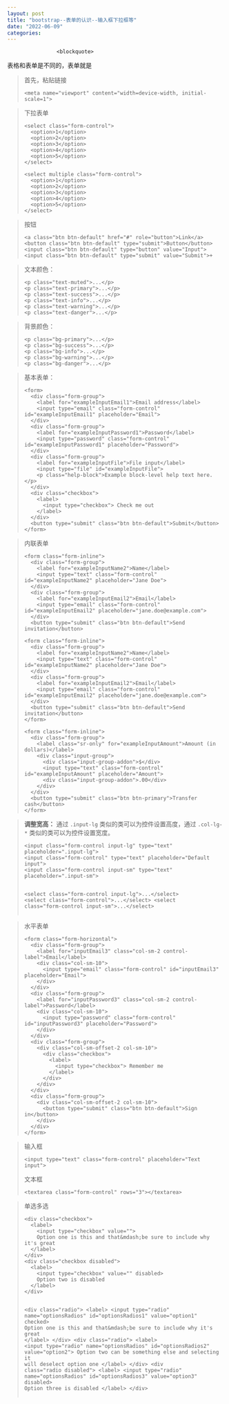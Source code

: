 ```yaml
---
layout: post
title: "bootstrap--表单的认识--输入框下拉框等"
date: "2022-06-09"
categories: 
---
```


                    <blockquote>
 表格和表单是不同的，表单就是
</blockquote> 
<blockquote>
 首先，粘贴链接 
 <pre><code class="language-html">&lt;meta name="viewport" content="width=device-width, initial-scale=1"&gt;</code></pre> 
</blockquote> 
<blockquote>
 下拉表单 
 <pre><code class="language-html">&lt;select class="form-control"&gt;
  &lt;option&gt;1&lt;/option&gt;
  &lt;option&gt;2&lt;/option&gt;
  &lt;option&gt;3&lt;/option&gt;
  &lt;option&gt;4&lt;/option&gt;
  &lt;option&gt;5&lt;/option&gt;
&lt;/select&gt;</code></pre> 
 <pre><code class="language-html">&lt;select multiple class="form-control"&gt;
  &lt;option&gt;1&lt;/option&gt;
  &lt;option&gt;2&lt;/option&gt;
  &lt;option&gt;3&lt;/option&gt;
  &lt;option&gt;4&lt;/option&gt;
  &lt;option&gt;5&lt;/option&gt;
&lt;/select&gt;</code></pre> 
</blockquote> 
<blockquote> 
 <p>按钮</p> 
 <pre><code class="language-html">&lt;a class="btn btn-default" href="#" role="button"&gt;Link&lt;/a&gt;
&lt;button class="btn btn-default" type="submit"&gt;Button&lt;/button&gt;
&lt;input class="btn btn-default" type="button" value="Input"&gt;
&lt;input class="btn btn-default" type="submit" value="Submit"&gt;+</code></pre> 
</blockquote> 
<blockquote> 
 <p>文本颜色：</p> 
 <pre><code class="language-html">&lt;p class="text-muted"&gt;...&lt;/p&gt;
&lt;p class="text-primary"&gt;...&lt;/p&gt;
&lt;p class="text-success"&gt;...&lt;/p&gt;
&lt;p class="text-info"&gt;...&lt;/p&gt;
&lt;p class="text-warning"&gt;...&lt;/p&gt;
&lt;p class="text-danger"&gt;...&lt;/p&gt;</code></pre> 
</blockquote> 
<blockquote> 
 <p>背景颜色：</p> 
 <pre><code class="language-html">&lt;p class="bg-primary"&gt;...&lt;/p&gt;
&lt;p class="bg-success"&gt;...&lt;/p&gt;
&lt;p class="bg-info"&gt;...&lt;/p&gt;
&lt;p class="bg-warning"&gt;...&lt;/p&gt;
&lt;p class="bg-danger"&gt;...&lt;/p&gt;</code></pre> 
</blockquote> 
<blockquote>
 基本表单： 
 <pre><code class="language-html">&lt;form&gt;
  &lt;div class="form-group"&gt;
    &lt;label for="exampleInputEmail1"&gt;Email address&lt;/label&gt;
    &lt;input type="email" class="form-control" id="exampleInputEmail1" placeholder="Email"&gt;
  &lt;/div&gt;
  &lt;div class="form-group"&gt;
    &lt;label for="exampleInputPassword1"&gt;Password&lt;/label&gt;
    &lt;input type="password" class="form-control" id="exampleInputPassword1" placeholder="Password"&gt;
  &lt;/div&gt;
  &lt;div class="form-group"&gt;
    &lt;label for="exampleInputFile"&gt;File input&lt;/label&gt;
    &lt;input type="file" id="exampleInputFile"&gt;
    &lt;p class="help-block"&gt;Example block-level help text here.&lt;/p&gt;
  &lt;/div&gt;
  &lt;div class="checkbox"&gt;
    &lt;label&gt;
      &lt;input type="checkbox"&gt; Check me out
    &lt;/label&gt;
  &lt;/div&gt;
  &lt;button type="submit" class="btn btn-default"&gt;Submit&lt;/button&gt;
&lt;/form&gt;</code></pre> 
</blockquote> 
<blockquote>
 内联表单 
 <pre><code class="language-html">&lt;form class="form-inline"&gt;
  &lt;div class="form-group"&gt;
    &lt;label for="exampleInputName2"&gt;Name&lt;/label&gt;
    &lt;input type="text" class="form-control" id="exampleInputName2" placeholder="Jane Doe"&gt;
  &lt;/div&gt;
  &lt;div class="form-group"&gt;
    &lt;label for="exampleInputEmail2"&gt;Email&lt;/label&gt;
    &lt;input type="email" class="form-control" id="exampleInputEmail2" placeholder="jane.doe@example.com"&gt;
  &lt;/div&gt;
  &lt;button type="submit" class="btn btn-default"&gt;Send invitation&lt;/button&gt;</code></pre> 
 <pre><code class="language-html">&lt;form class="form-inline"&gt;
  &lt;div class="form-group"&gt;
    &lt;label for="exampleInputName2"&gt;Name&lt;/label&gt;
    &lt;input type="text" class="form-control" id="exampleInputName2" placeholder="Jane Doe"&gt;
  &lt;/div&gt;
  &lt;div class="form-group"&gt;
    &lt;label for="exampleInputEmail2"&gt;Email&lt;/label&gt;
    &lt;input type="email" class="form-control" id="exampleInputEmail2" placeholder="jane.doe@example.com"&gt;
  &lt;/div&gt;
  &lt;button type="submit" class="btn btn-default"&gt;Send invitation&lt;/button&gt;
&lt;/form&gt;</code></pre> 
 <pre><code class="language-html">&lt;form class="form-inline"&gt;
  &lt;div class="form-group"&gt;
    &lt;label class="sr-only" for="exampleInputAmount"&gt;Amount (in dollars)&lt;/label&gt;
    &lt;div class="input-group"&gt;
      &lt;div class="input-group-addon"&gt;$&lt;/div&gt;
      &lt;input type="text" class="form-control" id="exampleInputAmount" placeholder="Amount"&gt;
      &lt;div class="input-group-addon"&gt;.00&lt;/div&gt;
    &lt;/div&gt;
  &lt;/div&gt;
  &lt;button type="submit" class="btn btn-primary"&gt;Transfer cash&lt;/button&gt;
&lt;/form&gt;</code></pre> 
</blockquote> 
<blockquote> 
 <p><strong>调整宽高：</strong> 通过 <code>.input-lg</code> 类似的类可以为控件设置高度，通过 <code>.col-lg-*</code> 类似的类可以为控件设置宽度。</p> 
 <pre><code class="language-html">&lt;input class="form-control input-lg" type="text" placeholder=".input-lg"&gt;
&lt;input class="form-control" type="text" placeholder="Default input"&gt;
&lt;input class="form-control input-sm" type="text" placeholder=".input-sm"&gt;

&lt;select class="form-control input-lg"&gt;...&lt;/select&gt;
&lt;select class="form-control"&gt;...&lt;/select&gt;
&lt;select class="form-control input-sm"&gt;...&lt;/select&gt;</code></pre> 
</blockquote> 
<blockquote>
 水平表单 
 <pre><code class="language-html">&lt;form class="form-horizontal"&gt;
  &lt;div class="form-group"&gt;
    &lt;label for="inputEmail3" class="col-sm-2 control-label"&gt;Email&lt;/label&gt;
    &lt;div class="col-sm-10"&gt;
      &lt;input type="email" class="form-control" id="inputEmail3" placeholder="Email"&gt;
    &lt;/div&gt;
  &lt;/div&gt;
  &lt;div class="form-group"&gt;
    &lt;label for="inputPassword3" class="col-sm-2 control-label"&gt;Password&lt;/label&gt;
    &lt;div class="col-sm-10"&gt;
      &lt;input type="password" class="form-control" id="inputPassword3" placeholder="Password"&gt;
    &lt;/div&gt;
  &lt;/div&gt;
  &lt;div class="form-group"&gt;
    &lt;div class="col-sm-offset-2 col-sm-10"&gt;
      &lt;div class="checkbox"&gt;
        &lt;label&gt;
          &lt;input type="checkbox"&gt; Remember me
        &lt;/label&gt;
      &lt;/div&gt;
    &lt;/div&gt;
  &lt;/div&gt;
  &lt;div class="form-group"&gt;
    &lt;div class="col-sm-offset-2 col-sm-10"&gt;
      &lt;button type="submit" class="btn btn-default"&gt;Sign in&lt;/button&gt;
    &lt;/div&gt;
  &lt;/div&gt;
&lt;/form&gt;</code></pre> 
 <p></p> 
</blockquote> 
<blockquote>
 输入框 
 <pre><code class="language-html">&lt;input type="text" class="form-control" placeholder="Text input"&gt;</code></pre> 
 <p>文本框</p> 
 <pre><code class="language-html">&lt;textarea class="form-control" rows="3"&gt;&lt;/textarea&gt;</code></pre> 
</blockquote> 
<blockquote> 
 <p>单选多选</p> 
 <pre><code class="language-html">&lt;div class="checkbox"&gt;
  &lt;label&gt;
    &lt;input type="checkbox" value=""&gt;
    Option one is this and that&amp;mdash;be sure to include why it's great
  &lt;/label&gt;
&lt;/div&gt;
&lt;div class="checkbox disabled"&gt;
  &lt;label&gt;
    &lt;input type="checkbox" value="" disabled&gt;
    Option two is disabled
  &lt;/label&gt;
&lt;/div&gt;

&lt;div class="radio"&gt;
  &lt;label&gt;
    &lt;input type="radio" name="optionsRadios" id="optionsRadios1" value="option1" checked&gt;
    Option one is this and that&amp;mdash;be sure to include why it's great
  &lt;/label&gt;
&lt;/div&gt;
&lt;div class="radio"&gt;
  &lt;label&gt;
    &lt;input type="radio" name="optionsRadios" id="optionsRadios2" value="option2"&gt;
    Option two can be something else and selecting it will deselect option one
  &lt;/label&gt;
&lt;/div&gt;
&lt;div class="radio disabled"&gt;
  &lt;label&gt;
    &lt;input type="radio" name="optionsRadios" id="optionsRadios3" value="option3" disabled&gt;
    Option three is disabled
  &lt;/label&gt;
&lt;/div&gt;</code></pre> 
 <p></p> 
</blockquote>
                
